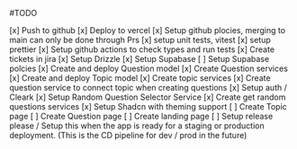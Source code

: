 #TODO

[x] Push to github
[x] Deploy to vercel
[x] Setup github plocies, merging to main can only be done through Prs
[x] setup unit tests, vitest
[x] setup prettier
[x] Setup github actions to check types and run tests
[x] Create tickets in jira
[x] Setup Drizzle
[x] Setup Supabase
[ ] Setup Supabase polcies
[x] Create and deploy Question model
[x] Create Question services
[x] Create and deploy Topic model
[x] Create topic services
[x] Create question service to connect topic when creating questions
[x] Setup auth / Cleark
[x] Setup Random Question Selector Service
[x] Create get random questions services
[x] Setup Shadcn with theming support
[ ] Create Topic page
[ ] Create Question page
[ ] Create landing page
[ ] Setup release please / Setup this when the app is ready for a staging or production deployment. (This is the CD pipeline for dev / prod in the future)